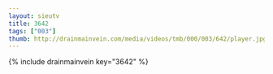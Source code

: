 ```yaml
--- 
layout: sieutv
title: 3642
tags: ["003"]
thumb: http://drainmainvein.com/media/videos/tmb/000/003/642/player.jpg
---
```

{% include drainmainvein key="3642" %} 
